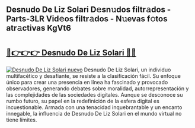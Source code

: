 ## Desnudo De Liz Solari D𝚎sn𝚞dos filtr𝚊dos - Parts-3LR Vid𝚎os filtr𝚊dos - N𝚞evas f𝚘tos atr𝚊ctivas KgVt6

# <h2><a href="http://mb6eap.tromn.icu/?c=Desnudo+De+Liz+Solari">🔗👉👉👉 Desnudo De Liz Solari 🔗🔗</a></h2>

[![Desnudo De Liz Solari nuevo](https://i.imgur.com/pEAQMta.gif)](http://mb6eap.tromn.icu/?c=Desnudo+De+Liz+Solari)
Desnudo De Liz Solari, un individuo multifacético y desafiante, se resiste a la clasificación fácil. Su enfoque único para crear una presencia en línea ha fascinado y provocado observadores, generando debates sobre moralidad, autorrepresentación y las complejidades de las sociedades digitales. Aunque se desconoce su rumbo futuro, su papel en la redefinición de la esfera digital es incuestionable. Armada con una tenacidad inquebrantable y un encanto innegable, la influencia de Desnudo De Liz Solari en el mundo virtual no tiene límites.
